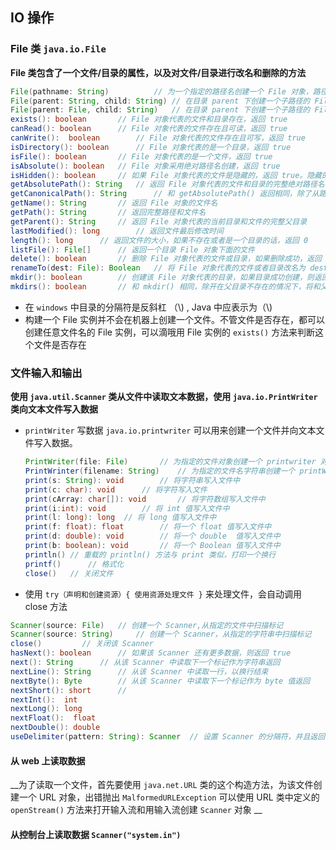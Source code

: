 ## IO 操作

### File 类 `java.io.File`

__File 类包含了一个文件/目录的属性，以及对文件/目录进行改名和删除的方法__

```Java
File(pathname: String)			// 为一个指定的路径名创建一个 File 对象，路径名可能是一个目录或者一个文件
File(parent: String, child: String)	// 在目录 parent 下创建一个子路径的 File 对象，子路径可能是一个目录或者一个文件
File(parent: File, child: String)	// 在目录 parent 下创建一个子路径的 File 对象，parent 是一个 File 对象。之前的构造方法中，parent 是一个字符串
exists(): boolean		// File 对象代表的文件和目录存在，返回 true
canRead(): boolean		// File 对象代表的文件存在且可读，返回 true
canWrite():  boolean		// File 对象代表的文件存在且可写，返回 true
isDirectory(): boolean		// File 对象代表的是一个目录，返回 true
isFile(): boolean		// File 对象代表的是一个文件，返回 true
isAbsolute(): boolean	// File 对象采用绝对路径名创建，返回 true
isHidden():	boolean		// 如果 File 对象代表的文件是隐藏的，返回 true。隐藏的确切定义是系统相关的。Windows 系统中，可以在文件属性对话框中标记一个文件隐藏。Unix 系统中，如果文件名以点（.) 开始，则文件时隐藏
getAbsolutePath(): String	// 返回 File 对象代表的文件和目录的完整绝对路径名
getCanonicalPath(): String		// 和 getAbsolutePath() 返回相同，除了从路径名中去掉了冗余的名字，（.和..) 以及符号链接（unix),以及将盘符转换为标准的大写形式
getName(): String		// 返回 File 对象的文件名
getPath(): String		// 返回完整路径和文件名
getParent(): String		// 返回 File 对象代表的当前目录和文件的完整父目录
lastModified(): long		// 返回文件最后修改时间
length(): long		// 返回文件的大小，如果不存在或者是一个目录的话，返回 0
listFile(): File[]		// 返回一个目录 File 对象下面的文件
delete(): boolean		// 删除 File 对象代表的文件或目录，如果删除成功，返回 true
renameTo(dest: File): Boolean	// 将 File 对象代表的文件或者目录改名为 dest 中指定的名字，如果操作成功，返回 true
mkdir(): boolean		// 创建该 File 对象代表的目录，如果目录成功创建，则返回 true
mkdirs(): boolean		// 和 mkdir() 相同，除开在父目录不存在的情况下，将和父目录一起创建
```

* 在 `windows` 中目录的分隔符是反斜杠 （\\) , Java 中应表示为（\\\)
* 构建一个 File 实例并不会在机器上创建一个文件。不管文件是否存在，都可以创建任意文件名的 File 实例，可以滴哦用 File 实例的 `exists()` 方法来判断这个文件是否存在

### 文件输入和输出

__使用 `java.util.Scanner` 类从文件中读取文本数据，使用 `java.io.PrintWriter` 类向文本文件写入数据__

* `printWriter` 写数据 `java.io.printwriter` 可以用来创建一个文件并向文本文件写入数据。

  ```java
  PrintWriter(file: File)		// 为指定的文件对象创建一个 printwriter 对象
  PrintWrinter(filename: String)	// 为指定的文件名字符串创建一个 printWriter 对象
  print(s: String): void		// 将字符串写入文件中
  print(c: char): void		// 将字符写入文件
  print(cArray: char[]): void		// 将字符数组写入文件中
  print(i:int): void		// 将 int 值写入文件中
  print(l: long): long	// 将 long 值写入文件中
  print(f: float): float		// 将一个 float 值写入文件中
  print(d: double): void		// 将一个 double  值写入文件中
  print(b: boolean): void		// 将一个 Boolean 值写入文件中
  println()	// 重载的 println() 方法与 print 类似，打印一个换行
  printf()		// 格式化
  close() 	// 关闭文件
  ```

* 使用 `try（声明和创建资源）{ 使用资源处理文件 }` 来处理文件，会自动调用 close 方法

```Java
Scanner(source: File)	// 创建一个 Scanner,从指定的文件中扫描标记
Scanner(source: String)		// 创建一个 Scanner，从指定的字符串中扫描标记
close()			// 关闭该 Scanner
hasNext(): boolean		// 如果该 Scanner 还有更多数据，则返回 true
next(): String		// 从该 Scanner 中读取下一个标记作为字符串返回
nextLine(): String		// 从该 Scanner 中读取一行，以换行结束
nextByte():	Byte		// 从该 Scanner 中读取下一个标记作为 byte 值返回
nextShort(): short		// 
nextInt(): 	int
nextLong():	long
nextFloat():  float
nextDouble(): double
useDelimiter(pattern: String): Scanner	// 设置 Scanner 的分隔符，并且返回该 scanner
```

#### 从 web 上读取数据

__为了读取一个文件，首先要使用 `java.net.URL` 类的这个构造方法，为该文件创建一个 URL 对象，出错抛出 `MalformedURLException` 可以使用 URL 类中定义的 `openStream()` 方法来打开输入流和用输入流创建 `Scanner` 对象 __

#### 从控制台上读取数据 `Scanner("system.in")`

